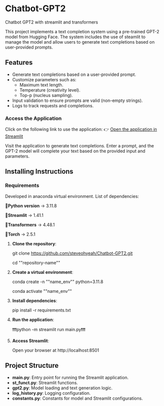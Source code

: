 # Chatbot-GPT2
Chatbot GPT2 with streamlit and transformers

This project implements a text completion system using a pre-trained GPT-2 model from Hugging Face. The system includes the use of steamlit to manage the model and allow users to generate text completions based on user-provided prompts.

## **Features**

- Generate text completions based on a user-provided prompt.
- Customize parameters such as:
  - Maximum text length.
  - Temperature (creativity level).
  - Top-p (nucleus sampling).
- Input validation to ensure prompts are valid (non-empty strings).
- Logs to track requests and completions.

### **Access the Application**

Click on the following link to use the application:
👉 [Open the application in Streamlit](https://chatbot-gpt2-test.streamlit.app/)

Visit the application to generate text completions. Enter a prompt, and the GPT-2 model will complete your text based on the provided input and parameters.


## **Installing Instructions**

### **Requirements**
Developed in anaconda virtual environment. List of dependencies:

🔲**Python version** -> 3.11.8

🔲**Streamlit** -> 1.41.1

🔲**Transformers** -> 4.48.1

🔲**Torch** -> 2.5.1

1. **Clone the repository**:

   git clone https://github.com/steveohyeah/Chatbot-GPT2.git
   
   cd ""repository-name""
   
2. **Create a virtual environment**:
   
   conda create -n ""name_env"" python=3.11.8
   
   conda activate ""name_env""
   
3. **Install dependencies**:
   
   pip install -r requirements.txt
   
4. **Run the application**:
   
   ❗❗❗python -m streamlit run main.py❗❗❗
   
5. **Access Streamlit**:
   
   Open your browser at http://localhost:8501

## **Project Structure**
- **main.py**: Entry point for running the Streamlit application.
- **st_funct.py**: Streamlit functions.
- **gpt2.py**: Model loading and text generation logic.
- **log_history.py**: Logging configuration.
- **constants.py**: Constants for model and Streamlit configurations.
